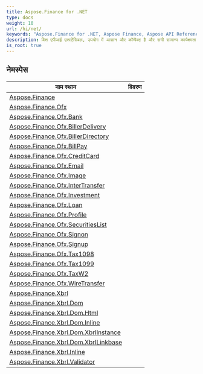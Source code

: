 ```yaml
---
title: Aspose.Finance for .NET
type: docs
weight: 10
url: /hi/net/
keywords: "Aspose.Finance for .NET, Aspose Finance, Aspose API Reference."
description: वित्त एपीआई एक्स्टेंसिबल, उपयोग में आसान और कॉम्पैक्ट है और सभी सामान्य कार्यक्षमता प्रदान करता है इसलिए डेवलपर्स सामान्य संचालन करने के लिए कम कोड लिखते हैं।
is_root: true
---
```


## नेमस्पेस

| नाम स्थान | विवरण |
| --- | --- |
| [Aspose.Finance](./aspose.finance/) |  |
| [Aspose.Finance.Ofx](./aspose.finance.ofx/) |  |
| [Aspose.Finance.Ofx.Bank](./aspose.finance.ofx.bank/) |  |
| [Aspose.Finance.Ofx.BillerDelivery](./aspose.finance.ofx.billerdelivery/) |  |
| [Aspose.Finance.Ofx.BillerDirectory](./aspose.finance.ofx.billerdirectory/) |  |
| [Aspose.Finance.Ofx.BillPay](./aspose.finance.ofx.billpay/) |  |
| [Aspose.Finance.Ofx.CreditCard](./aspose.finance.ofx.creditcard/) |  |
| [Aspose.Finance.Ofx.Email](./aspose.finance.ofx.email/) |  |
| [Aspose.Finance.Ofx.Image](./aspose.finance.ofx.image/) |  |
| [Aspose.Finance.Ofx.InterTransfer](./aspose.finance.ofx.intertransfer/) |  |
| [Aspose.Finance.Ofx.Investment](./aspose.finance.ofx.investment/) |  |
| [Aspose.Finance.Ofx.Loan](./aspose.finance.ofx.loan/) |  |
| [Aspose.Finance.Ofx.Profile](./aspose.finance.ofx.profile/) |  |
| [Aspose.Finance.Ofx.SecuritiesList](./aspose.finance.ofx.securitieslist/) |  |
| [Aspose.Finance.Ofx.Signon](./aspose.finance.ofx.signon/) |  |
| [Aspose.Finance.Ofx.Signup](./aspose.finance.ofx.signup/) |  |
| [Aspose.Finance.Ofx.Tax1098](./aspose.finance.ofx.tax1098/) |  |
| [Aspose.Finance.Ofx.Tax1099](./aspose.finance.ofx.tax1099/) |  |
| [Aspose.Finance.Ofx.TaxW2](./aspose.finance.ofx.taxw2/) |  |
| [Aspose.Finance.Ofx.WireTransfer](./aspose.finance.ofx.wiretransfer/) |  |
| [Aspose.Finance.Xbrl](./aspose.finance.xbrl/) |  |
| [Aspose.Finance.Xbrl.Dom](./aspose.finance.xbrl.dom/) |  |
| [Aspose.Finance.Xbrl.Dom.Html](./aspose.finance.xbrl.dom.html/) |  |
| [Aspose.Finance.Xbrl.Dom.Inline](./aspose.finance.xbrl.dom.inline/) |  |
| [Aspose.Finance.Xbrl.Dom.XbrlInstance](./aspose.finance.xbrl.dom.xbrlinstance/) |  |
| [Aspose.Finance.Xbrl.Dom.XbrlLinkbase](./aspose.finance.xbrl.dom.xbrllinkbase/) |  |
| [Aspose.Finance.Xbrl.Inline](./aspose.finance.xbrl.inline/) |  |
| [Aspose.Finance.Xbrl.Validator](./aspose.finance.xbrl.validator/) |  |


